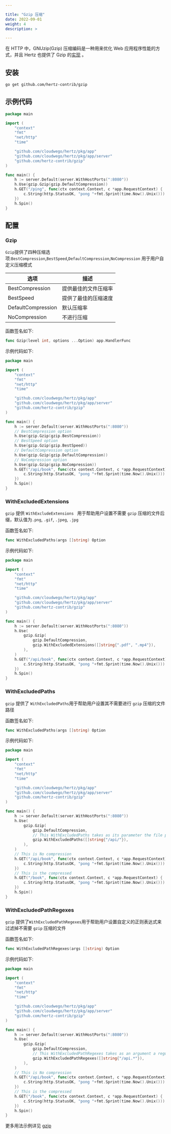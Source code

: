 ```yaml
---

title: "Gzip 压缩"
date: 2022-09-01
weight: 4
description: >

---
```


在 HTTP 中，GNUzip(Gzip) 压缩编码是一种用来优化 Web 应用程序性能的方式，并且 Hertz 也提供了 Gzip 的[实现](https://github.com/hertz-contrib/gzip) 。


## 安装

```sh
go get github.com/hertz-contrib/gzip
```

## 示例代码
```go
package main

import (
	"context"
	"fmt"
	"net/http"
	"time"

	"github.com/cloudwego/hertz/pkg/app"
	"github.com/cloudwego/hertz/pkg/app/server"
	"github.com/hertz-contrib/gzip"
)

func main() {
	h := server.Default(server.WithHostPorts(":8080"))
	h.Use(gzip.Gzip(gzip.DefaultCompression))
	h.GET("/ping", func(ctx context.Context, c *app.RequestContext) {
		c.String(http.StatusOK, "pong "+fmt.Sprint(time.Now().Unix()))
	})
	h.Spin()
}

```
## 配置

### Gzip

`Gzip`提供了四种压缩选项:`BestCompression`,`BestSpeed`,`DefaultCompression`,`NoCompression` 用于用户自定义压缩模式

| 选项               | 描述                 |
| ------------------ | -------------------- |
| BestCompression    | 提供最佳的文件压缩率 |
| BestSpeed          | 提供了最佳的压缩速度 |
| DefaultCompression | 默认压缩率           |
| NoCompression      | 不进行压缩           |

函数签名如下:

```go
func Gzip(level int, options ...Option) app.HandlerFunc
```
示例代码如下:
```go
package main

import (
	"context"
	"fmt"
	"net/http"
	"time"

	"github.com/cloudwego/hertz/pkg/app"
	"github.com/cloudwego/hertz/pkg/app/server"
	"github.com/hertz-contrib/gzip"
)

func main() {
	h := server.Default(server.WithHostPorts(":8080"))
	// BestCompression option
	h.Use(gzip.Gzip(gzip.BestCompression))
	// BestSpeed option
	h.Use(gzip.Gzip(gzip.BestSpeed))
	// DefaultCompression option
	h.Use(gzip.Gzip(gzip.DefaultCompression))
	// NoCompression option
	h.Use(gzip.Gzip(gzip.NoCompression))
	h.GET("/api/book", func(ctx context.Context, c *app.RequestContext) {
		c.String(http.StatusOK, "pong "+fmt.Sprint(time.Now().Unix()))
	})
	h.Spin()
}
```

### WithExcludedExtensions

`gzip` 提供 `WithExcludeExtensions ` 用于帮助用户设置不需要 `gzip` 压缩的文件后缀，默认值为`.png`, `.gif`, `.jpeg`, `.jpg`

函数签名如下:

```go
func WithExcludedPaths(args []string) Option
```

示例代码如下:

```go
package main

import (
	"context"
	"fmt"
	"net/http"
	"time"

	"github.com/cloudwego/hertz/pkg/app"
	"github.com/cloudwego/hertz/pkg/app/server"
	"github.com/hertz-contrib/gzip"
)

func main() {
	h := server.Default(server.WithHostPorts(":8080"))
	h.Use(
		gzip.Gzip(
			gzip.DefaultCompression,
			gzip.WithExcludedExtensions([]string{".pdf", ".mp4"}),
		),
	)
	h.GET("/api/book", func(ctx context.Context, c *app.RequestContext) {
		c.String(http.StatusOK, "pong "+fmt.Sprint(time.Now().Unix()))
	})
	h.Spin()
}
```

### WithExcludedPaths

`gzip` 提供了 `WithExcludedPaths`用于帮助用户设置其不需要进行 `gzip` 压缩的文件路径

函数签名如下:

```go
func WithExcludedPaths(args []string) Option
```

示例代码如下:

```go
package main

import (
	"context"
	"fmt"
	"net/http"
	"time"

	"github.com/cloudwego/hertz/pkg/app"
	"github.com/cloudwego/hertz/pkg/app/server"
	"github.com/hertz-contrib/gzip"
)

func main() {
	h := server.Default(server.WithHostPorts(":8080"))
	h.Use(
		gzip.Gzip(
			gzip.DefaultCompression,
			// This WithExcludedPaths takes as its parameter the file path
			gzip.WithExcludedPaths([]string{"/api/"}),
		),
	)
	// This is No compression
	h.GET("/api/book", func(ctx context.Context, c *app.RequestContext) {
		c.String(http.StatusOK, "pong "+fmt.Sprint(time.Now().Unix()))
	})
	// This is the compressed
	h.GET("/book", func(ctx context.Context, c *app.RequestContext) {
		c.String(http.StatusOK, "pong "+fmt.Sprint(time.Now().Unix()))
	})
	h.Spin()
}

```
### WithExcludedPathRegexes

`gzip` 提供了`WithExcludedPathRegexes`用于帮助用户设置自定义的正则表达式来过滤掉不需要 `gzip` 压缩的文件

函数签名如下:

```go
func WithExcludedPathRegexes(args []string) Option
```

示例代码如下:

```go
package main

import (
	"context"
	"fmt"
	"net/http"
	"time"

	"github.com/cloudwego/hertz/pkg/app"
	"github.com/cloudwego/hertz/pkg/app/server"
	"github.com/hertz-contrib/gzip"
)

func main() {
	h := server.Default(server.WithHostPorts(":8080"))
	h.Use(
		gzip.Gzip(
			gzip.DefaultCompression,
			// This WithExcludedPathRegexes takes as an argument a regular expression that describes the path to be excluded
			gzip.WithExcludedPathRegexes([]string{"/api.*"}),
		),
	)
	// This is No compression
	h.GET("/api/book", func(ctx context.Context, c *app.RequestContext) {
		c.String(http.StatusOK, "pong "+fmt.Sprint(time.Now().Unix()))
	})
	// This is the compressed
	h.GET("/book", func(ctx context.Context, c *app.RequestContext) {
		c.String(http.StatusOK, "pong "+fmt.Sprint(time.Now().Unix()))
	})
	h.Spin()
}

```



更多用法示例详见 [gzip](https://github.com/cloudwego/hertz-examples/tree/main/gzip)
